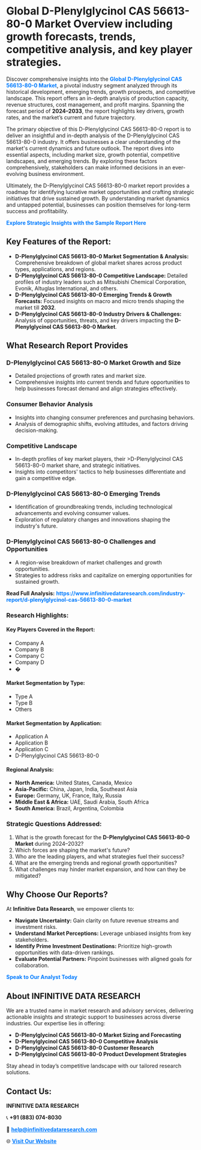 <h1>Global D-Plenylglycinol CAS 56613-80-0 Market Overview including growth forecasts, trends, competitive analysis, and key player strategies.</h1>
<p>
Discover comprehensive insights into the 
<a href="https://www.infinitivedataresearch.com/industry-report/d-plenylglycinol-cas-56613-80-0-market" rel="dofollow" style="color: #007BFF; text-decoration: none;"><strong>Global D-Plenylglycinol CAS 56613-80-0 Market</strong></a>, a pivotal industry segment analyzed through its historical development, emerging trends, growth prospects, and competitive landscape. This report offers an in-depth analysis of production capacity, revenue structures, cost management, and profit margins. Spanning the forecast period of <strong>2024–2033</strong>, the report highlights key drivers, growth rates, and the market’s current and future trajectory.
</p>
<p>
The primary objective of this D-Plenylglycinol CAS 56613-80-0 report is to deliver an insightful and in-depth analysis of the D-Plenylglycinol CAS 56613-80-0 industry. It offers businesses a clear understanding of the market's current dynamics and future outlook. The report dives into essential aspects, including market size, growth potential, competitive landscapes, and emerging trends. By exploring these factors comprehensively, stakeholders can make informed decisions in an ever-evolving business environment.
</p>
<p>
Ultimately, the D-Plenylglycinol CAS 56613-80-0 market report provides a roadmap for identifying lucrative market opportunities and crafting strategic initiatives that drive sustained growth. By understanding market dynamics and untapped potential, businesses can position themselves for long-term success and profitability.
</p>
<p>
<a href="https://www.infinitivedataresearch.com/request-sample/reportId=111709" style="color: #007BFF; text-decoration: none;"><strong>Explore Strategic Insights with the Sample Report Here</strong></a>
</p>

<h2>Key Features of the Report:</h2>
<ul>
<li><strong>D-Plenylglycinol CAS 56613-80-0 Market Segmentation & Analysis:</strong> Comprehensive breakdown of global market shares across product types, applications, and regions.</li>
<li><strong>D-Plenylglycinol CAS 56613-80-0 Competitive Landscape:</strong> Detailed profiles of industry leaders such as Mitsubishi Chemical Corporation, Evonik, Altuglas International, and others.</li>
<li><strong>D-Plenylglycinol CAS 56613-80-0 Emerging Trends & Growth Forecasts:</strong> Focused insights on macro and micro trends shaping the market till <strong>2032</strong>.</li>
<li><strong>D-Plenylglycinol CAS 56613-80-0 Industry Drivers & Challenges:</strong> Analysis of opportunities, threats, and key drivers impacting the <strong>D-Plenylglycinol CAS 56613-80-0 Market</strong>.</li>
</ul>

<h2>What Research Report Provides</h2>
<h3>D-Plenylglycinol CAS 56613-80-0 Market Growth and Size</h3>
<ul>
<li>Detailed projections of growth rates and market size.</li>
<li>Comprehensive insights into current trends and future opportunities to help businesses forecast demand and align strategies effectively.</li>
</ul>

<h3>Consumer Behavior Analysis</h3>
<ul>
<li>Insights into changing consumer preferences and purchasing behaviors.</li>
<li>Analysis of demographic shifts, evolving attitudes, and factors driving decision-making.</li>
</ul>

<h3>Competitive Landscape</h3>
<ul>
<li>In-depth profiles of key market players, their >D-Plenylglycinol CAS 56613-80-0 market share, and strategic initiatives.</li>
<li>Insights into competitors' tactics to help businesses differentiate and gain a competitive edge.</li>
</ul>

<h3>D-Plenylglycinol CAS 56613-80-0 Emerging Trends</h3>
<ul>
<li>Identification of groundbreaking trends, including technological advancements and evolving consumer values.</li>
<li>Exploration of regulatory changes and innovations shaping the industry's future.</li>
</ul>

<h3>D-Plenylglycinol CAS 56613-80-0 Challenges and Opportunities</h3>
<ul>
<li>A region-wise breakdown of market challenges and growth opportunities.</li>
<li>Strategies to address risks and capitalize on emerging opportunities for sustained growth.</li>
</ul>
<p><strong>Read Full Analysis:</strong> <a href="https://www.infinitivedataresearch.com/industry-report/d-plenylglycinol-cas-56613-80-0-market" rel="dofollow" style="color: #007BFF; text-decoration: none;"><strong>https://www.infinitivedataresearch.com/industry-report/d-plenylglycinol-cas-56613-80-0-market</strong></a></p>
<h3>Research Highlights:</h3>
<h4>Key Players Covered in the Report:</h4>
<ul><li>Company A</li><li>Company B</li><li>Company C</li><li>Company D</li><li>�</li></ul>
<h4>Market Segmentation by Type:</h4>
<ul><li>Type A</li><li>Type B</li><li>Others</li></ul>
<h4>Market Segmentation by Application:</h4>
<ul><li>Application A</li><li>Application B</li><li>Application C</li><li>D-Plenylglycinol CAS 56613-80-0</li></ul>

<h4>Regional Analysis:</h4>
<ul>
<li><strong>North America:</strong> United States, Canada, Mexico</li>
<li><strong>Asia-Pacific:</strong> China, Japan, India, Southeast Asia</li>
<li><strong>Europe:</strong> Germany, UK, France, Italy, Russia</li>
<li><strong>Middle East & Africa:</strong> UAE, Saudi Arabia, South Africa</li>
<li><strong>South America:</strong> Brazil, Argentina, Colombia</li>
</ul>

<h3>Strategic Questions Addressed:</h3>
<ol>
<li>What is the growth forecast for the <strong>D-Plenylglycinol CAS 56613-80-0 Market</strong> during 2024–2032?</li>
<li>Which forces are shaping the market's future?</li>
<li>Who are the leading players, and what strategies fuel their success?</li>
<li>What are the emerging trends and regional growth opportunities?</li>
<li>What challenges may hinder market expansion, and how can they be mitigated?</li>
</ol>

<h2>Why Choose Our Reports?</h2>
<p>At <strong>Infinitive Data Research</strong>, we empower clients to:</p>
<ul>
<li><strong>Navigate Uncertainty:</strong> Gain clarity on future revenue streams and investment risks.</li>
<li><strong>Understand Market Perceptions:</strong> Leverage unbiased insights from key stakeholders.</li>
<li><strong>Identify Prime Investment Destinations:</strong> Prioritize high-growth opportunities with data-driven rankings.</li>
<li><strong>Evaluate Potential Partners:</strong> Pinpoint businesses with aligned goals for collaboration.</li>
</ul>
<p><a href="https://www.infinitivedataresearch.com/industry-report/d-plenylglycinol-cas-56613-80-0-market" rel="dofollow" style="color: #007BFF; text-decoration: none;"><strong>Speak to Our Analyst Today</strong></a></p>

<h2>About INFINITIVE DATA RESEARCH</h2>
<p>We are a trusted name in market research and advisory services, delivering actionable insights and strategic support to businesses across diverse industries. Our expertise lies in offering:</p>
<ul>
<li><strong>D-Plenylglycinol CAS 56613-80-0 Market Sizing and Forecasting</strong></li>
<li><strong>D-Plenylglycinol CAS 56613-80-0 Competitive Analysis</strong></li>
<li><strong>D-Plenylglycinol CAS 56613-80-0 Customer Research</strong></li>
<li><strong>D-Plenylglycinol CAS 56613-80-0 Product Development Strategies</strong></li>
</ul>
<p>Stay ahead in today’s competitive landscape with our tailored research solutions.</p>

<h2>Contact Us:</h2>
<p><strong>INFINITIVE DATA RESEARCH</strong></p>
<p>📞 <strong>+91 (883) 074-8030</strong></p>
<p>📧 <strong><a href="mailto:help@infinitivedataresearch.com" style="color: #007BFF;">help@infinitivedataresearch.com</a></strong></p>
<p>🌐 <strong><a href="https://www.infinitivedataresearch.com" rel="dofollow" style="color: #007BFF;">Visit Our Website</a></strong></p>